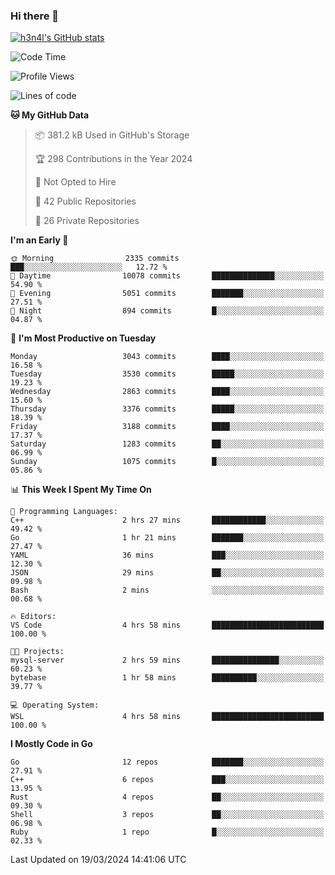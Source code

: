 ### Hi there 👋

[![h3n4l's GitHub stats](https://github-readme-stats.vercel.app/api?username=h3n4l&count_private=true&show_icons=true&theme=radical)](https://github.com/h3n4l/github-readme-stats)

<!--START_SECTION:waka-->
![Code Time](http://img.shields.io/badge/Code%20Time-1%2C850%20hrs%207%20mins-blue)

![Profile Views](http://img.shields.io/badge/Profile%20Views-0-blue)

![Lines of code](https://img.shields.io/badge/From%20Hello%20World%20I%27ve%20Written-5.7%20million%20lines%20of%20code-blue)

**🐱 My GitHub Data** 

> 📦 381.2 kB Used in GitHub's Storage 
 > 
> 🏆 298 Contributions in the Year 2024
 > 
> 🚫 Not Opted to Hire
 > 
> 📜 42 Public Repositories 
 > 
> 🔑 26 Private Repositories 
 > 
**I'm an Early 🐤** 

```text
🌞 Morning                2335 commits        ███░░░░░░░░░░░░░░░░░░░░░░   12.72 % 
🌆 Daytime                10078 commits       ██████████████░░░░░░░░░░░   54.90 % 
🌃 Evening                5051 commits        ███████░░░░░░░░░░░░░░░░░░   27.51 % 
🌙 Night                  894 commits         █░░░░░░░░░░░░░░░░░░░░░░░░   04.87 % 
```
📅 **I'm Most Productive on Tuesday** 

```text
Monday                   3043 commits        ████░░░░░░░░░░░░░░░░░░░░░   16.58 % 
Tuesday                  3530 commits        █████░░░░░░░░░░░░░░░░░░░░   19.23 % 
Wednesday                2863 commits        ████░░░░░░░░░░░░░░░░░░░░░   15.60 % 
Thursday                 3376 commits        █████░░░░░░░░░░░░░░░░░░░░   18.39 % 
Friday                   3188 commits        ████░░░░░░░░░░░░░░░░░░░░░   17.37 % 
Saturday                 1283 commits        ██░░░░░░░░░░░░░░░░░░░░░░░   06.99 % 
Sunday                   1075 commits        █░░░░░░░░░░░░░░░░░░░░░░░░   05.86 % 
```


📊 **This Week I Spent My Time On** 

```text
💬 Programming Languages: 
C++                      2 hrs 27 mins       ████████████░░░░░░░░░░░░░   49.42 % 
Go                       1 hr 21 mins        ███████░░░░░░░░░░░░░░░░░░   27.47 % 
YAML                     36 mins             ███░░░░░░░░░░░░░░░░░░░░░░   12.30 % 
JSON                     29 mins             ██░░░░░░░░░░░░░░░░░░░░░░░   09.98 % 
Bash                     2 mins              ░░░░░░░░░░░░░░░░░░░░░░░░░   00.68 % 

🔥 Editors: 
VS Code                  4 hrs 58 mins       █████████████████████████   100.00 % 

🐱‍💻 Projects: 
mysql-server             2 hrs 59 mins       ███████████████░░░░░░░░░░   60.23 % 
bytebase                 1 hr 58 mins        ██████████░░░░░░░░░░░░░░░   39.77 % 

💻 Operating System: 
WSL                      4 hrs 58 mins       █████████████████████████   100.00 % 
```

**I Mostly Code in Go** 

```text
Go                       12 repos            ███████░░░░░░░░░░░░░░░░░░   27.91 % 
C++                      6 repos             ███░░░░░░░░░░░░░░░░░░░░░░   13.95 % 
Rust                     4 repos             ██░░░░░░░░░░░░░░░░░░░░░░░   09.30 % 
Shell                    3 repos             ██░░░░░░░░░░░░░░░░░░░░░░░   06.98 % 
Ruby                     1 repo              █░░░░░░░░░░░░░░░░░░░░░░░░   02.33 % 
```




 Last Updated on 19/03/2024 14:41:06 UTC
<!--END_SECTION:waka-->

